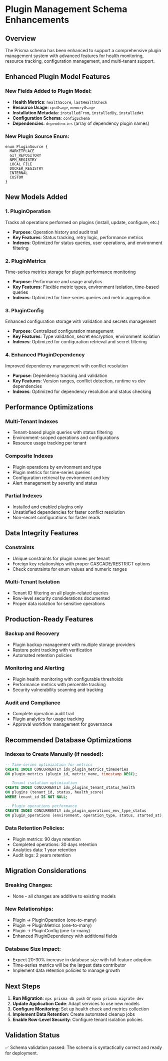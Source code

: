 # Plugin Management Schema Enhancements

## Overview
The Prisma schema has been enhanced to support a comprehensive plugin management system with advanced features for health monitoring, resource tracking, configuration management, and multi-tenant support.

## Enhanced Plugin Model Features

### New Fields Added to Plugin Model:
- **Health Metrics**: `healthScore`, `lastHealthCheck`
- **Resource Usage**: `cpuUsage`, `memoryUsage` 
- **Installation Metadata**: `installedFrom`, `installedBy`, `installedAt`
- **Configuration Schema**: `configSchema`
- **Dependencies**: `dependencies` (array of dependency plugin names)

### New Plugin Source Enum:
```prisma
enum PluginSource {
  MARKETPLACE
  GIT_REPOSITORY
  NPM_REGISTRY
  LOCAL_FILE
  DOCKER_REGISTRY
  INTERNAL
  CUSTOM
}
```

## New Models Added

### 1. PluginOperation
Tracks all operations performed on plugins (install, update, configure, etc.)
- **Purpose**: Operation history and audit trail
- **Key Features**: Status tracking, retry logic, performance metrics
- **Indexes**: Optimized for status queries, user operations, and environment filtering

### 2. PluginMetrics  
Time-series metrics storage for plugin performance monitoring
- **Purpose**: Performance and usage analytics
- **Key Features**: Flexible metric types, environment isolation, time-based queries
- **Indexes**: Optimized for time-series queries and metric aggregation

### 3. PluginConfig
Enhanced configuration storage with validation and secrets management
- **Purpose**: Centralized configuration management
- **Key Features**: Type validation, secret encryption, environment isolation
- **Indexes**: Optimized for configuration retrieval and secret filtering

### 4. Enhanced PluginDependency
Improved dependency management with conflict resolution
- **Purpose**: Dependency tracking and validation
- **Key Features**: Version ranges, conflict detection, runtime vs dev dependencies
- **Indexes**: Optimized for dependency resolution and status checking

## Performance Optimizations

### Multi-Tenant Indexes
- Tenant-based plugin queries with status filtering
- Environment-scoped operations and configurations
- Resource usage tracking per tenant

### Composite Indexes
- Plugin operations by environment and type
- Plugin metrics for time-series queries
- Configuration retrieval by environment and key
- Alert management by severity and status

### Partial Indexes
- Installed and enabled plugins only
- Unsatisfied dependencies for faster conflict resolution
- Non-secret configurations for faster reads

## Data Integrity Features

### Constraints
- Unique constraints for plugin names per tenant
- Foreign key relationships with proper CASCADE/RESTRICT options
- Check constraints for enum values and numeric ranges

### Multi-Tenant Isolation
- Tenant ID filtering on all plugin-related queries
- Row-level security considerations documented
- Proper data isolation for sensitive operations

## Production-Ready Features

### Backup and Recovery
- Plugin backup management with multiple storage providers
- Restore point tracking with verification
- Automated retention policies

### Monitoring and Alerting
- Plugin health monitoring with configurable thresholds
- Performance metrics with percentile tracking
- Security vulnerability scanning and tracking

### Audit and Compliance
- Complete operation audit trail
- Plugin analytics for usage tracking
- Approval workflow management for governance

## Recommended Database Optimizations

### Indexes to Create Manually (if needed):
```sql
-- Time-series optimization for metrics
CREATE INDEX CONCURRENTLY idx_plugin_metrics_timeseries 
ON plugin_metrics (plugin_id, metric_name, timestamp DESC);

-- Tenant isolation optimization
CREATE INDEX CONCURRENTLY idx_plugins_tenant_status_health 
ON plugins (tenant_id, status, health_score) 
WHERE tenant_id IS NOT NULL;

-- Plugin operations performance
CREATE INDEX CONCURRENTLY idx_plugin_operations_env_type_status 
ON plugin_operations (environment, operation_type, status, started_at);
```

### Data Retention Policies:
- Plugin metrics: 90 days retention
- Completed operations: 30 days retention  
- Analytics data: 1 year retention
- Audit logs: 2 years retention

## Migration Considerations

### Breaking Changes:
- None - all changes are additive to existing models

### New Relationships:
- Plugin -> PluginOperation (one-to-many)
- Plugin -> PluginMetrics (one-to-many)  
- Plugin -> PluginConfig (one-to-many)
- Enhanced PluginDependency with additional fields

### Database Size Impact:
- Expect 20-30% increase in database size with full feature adoption
- Time-series metrics will be the largest data contributor
- Implement data retention policies to manage growth

## Next Steps

1. **Run Migration**: `npx prisma db push` or `npma prisma migrate dev`
2. **Update Application Code**: Adapt services to use new models
3. **Configure Monitoring**: Set up health check and metrics collection
4. **Implement Data Retention**: Create automated cleanup jobs
5. **Enable Row-Level Security**: Configure tenant isolation policies

## Validation Status
✅ Schema validation passed: The schema is syntactically correct and ready for deployment.